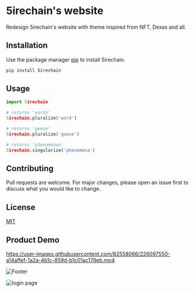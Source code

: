 # 5irechain's website

Redesign 5irechain's website with theme inspired from NFT, Dexas and all.

## Installation

Use the package manager [pip](https://pip.pypa.io/en/stable/) to install 5irechain.

```bash
pip install 5irechain
```

## Usage

```python
import 5irechain

# returns 'words'
5irechain.pluralize('word')

# returns 'geese'
5irechain.pluralize('goose')

# returns 'phenomenon'
5irechain.singularize('phenomena')
```

## Contributing

Pull requests are welcome. For major changes, please open an issue first
to discuss what you would like to change.

## License
[MIT](https://choosealicense.com/licenses/mit/)

## Product Demo


https://user-images.githubusercontent.com/82558066/226097550-a14affef-1a2a-4b1c-859d-b1c01ac178eb.mp4

![Footer](https://user-images.githubusercontent.com/82558066/226097445-bb8e5e5b-7a81-4a5b-a711-7b84585505db.png)

![login page](https://user-images.githubusercontent.com/82558066/226097513-94533b8e-9f6f-4607-87b8-e4ab0df2db7c.png)
